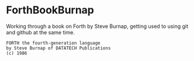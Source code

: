 # ForthBookBurnap
Working through a book on Forth by Steve Burnap, getting used to using git and
github at the same time.

```
FORTH the fourth-generation language
by Steve Burnap of DATATECH Publications
(c) 1986
```
